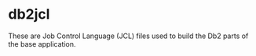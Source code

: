 # db2jcl

These are Job Control Language (JCL) files used to build the Db2 parts of the base application.

